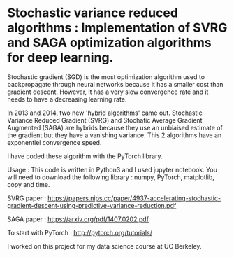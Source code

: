 # Stochastic variance reduced algorithms : Implementation of SVRG and SAGA optimization algorithms for deep learning.

Stochastic gradient (SGD) is the most optimization algorithm used to backpropagate through neural networks because it has a smaller cost than gradient descent. However, it has a very slow convergence rate and it needs to have a decreasing learning rate.

In 2013 and 2014, two new 'hybrid algorithms' came out. Stochastic Variance Reduced Gradient (SVRG) and Stochatic Average Gradient Augmented (SAGA) are hybrids because they use an unbiaised estimate of the gradient but they have a vanishing variance. This 2 algorithms have an exponentiel convergence speed.

I have coded these algorithm with the PyTorch library.

Usage : 
This code is written in Python3 and I used jupyter notebook. You will need to download the following library : numpy, PyTorch, matplotlib, copy and time. 

SVRG paper : https://papers.nips.cc/paper/4937-accelerating-stochastic-gradient-descent-using-predictive-variance-reduction.pdf

SAGA paper : https://arxiv.org/pdf/1407.0202.pdf

To start with PyTorch : http://pytorch.org/tutorials/

I  worked on this project for my data science course at UC Berkeley. 

